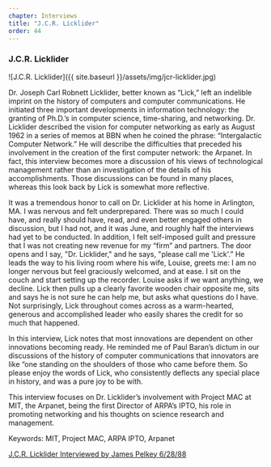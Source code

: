 ```yaml
---
chapter: Interviews
title: "J.C.R. Licklider"
order: 44
---
```


### J.C.R. Licklider

![J.C.R. Licklider]({{ site.baseurl }}/assets/img/jcr-licklider.jpg)

Dr. Joseph Carl Robnett Licklider, better known as “Lick,” left an indelible imprint on the history of computers and computer communications. He initiated three important developments in information technology: the granting of Ph.D.’s in computer science, time-sharing, and networking. Dr. Licklider described the vision for computer networking as early as August 1962 in a series of memos at BBN when he coined the phrase: “Intergalactic Computer Network.” He will describe the difficulties that preceded his involvement in the creation of the first computer network: the Arpanet. In fact, this interview becomes more a discussion of his views of technological management rather than an investigation of the details of his accomplishments. Those discussions can be found in many places, whereas this look back by Lick is somewhat more reflective.

It was a tremendous honor to call on Dr. Licklider at his home in Arlington, MA. I was nervous and felt underprepared. There was so much I could have, and really should have, read, and even better engaged others in discussion, but I had not, and it was June, and roughly half the interviews had yet to be conducted. In addition, I felt self-imposed guilt and pressure that I was not creating new revenue for my “firm” and partners. The door opens and I say, "Dr. Licklider," and he says, "please call me 'Lick'.” He leads the way to his living room where his wife, Louise, greets me: I am no longer nervous but feel graciously welcomed, and at ease. I sit on the couch and start setting up the recorder. Louise asks if we want anything, we decline. Lick then pulls up a clearly favorite wooden chair opposite me, sits and says he is not sure he can help me, but asks what questions do I have. Not surprisingly, Lick throughout comes across as a warm-hearted, generous and accomplished leader who easily shares the credit for so much that happened.

In this interview, Lick notes that most innovations are dependent on other innovations becoming ready. He reminded me of Paul Baran’s dictum in our discussions of the history of computer communications that innovators are like “one standing on the shoulders of those who came before them. So please enjoy the words of Lick, who consistently deflects any special place in history, and was a pure joy to be with.

This interview focuses on Dr. Licklider’s involvement with Project MAC at MIT, the Arpanet, being the first Director of ARPA’s IPTO, his role in promoting networking and his thoughts on science research and management.

Keywords: MIT, Project MAC, ARPA IPTO, Arpanet

[J.C.R. Licklider Interviewed by James Pelkey 6/28/88](https://archive.computerhistory.org/resources/access/text/2016/03/102717159-05-01-acc.pdf)
